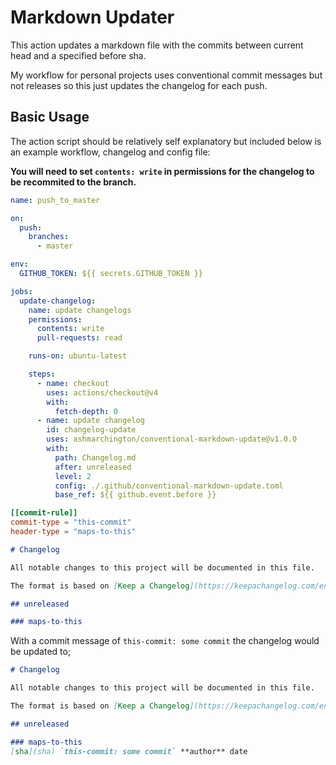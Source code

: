# Markdown Updater

This action updates a markdown file with the commits between current head and a specified before sha.

My workflow for personal projects uses conventional commit messages but not releases so this just updates
the changelog for each push.

## Basic Usage
The action script should be relatively self explanatory but included below is an example workflow, changelog and config file:

__You will need to set `contents: write` in permissions for the changelog to be recommited to the branch.__

```yaml
name: push_to_master

on:
  push:
    branches:
      - master

env:
  GITHUB_TOKEN: ${{ secrets.GITHUB_TOKEN }}

jobs:
  update-changelog:
    name: update changelogs
    permissions:
      contents: write
      pull-requests: read

    runs-on: ubuntu-latest

    steps:
      - name: checkout
        uses: actions/checkout@v4
        with:
          fetch-depth: 0
      - name: update changelog
        id: changelog-update
        uses: ashmarchington/conventional-markdown-update@v1.0.0
        with:
          path: Changelog.md
          after: unreleased
          level: 2
          config: ./.github/conventional-markdown-update.toml
          base_ref: ${{ github.event.before }}
```

```toml
[[commit-rule]]
commit-type = "this-commit"
header-type = "maps-to-this"
```

```markdown
# Changelog

All notable changes to this project will be documented in this file.

The format is based on [Keep a Changelog](https://keepachangelog.com/en/1.1.0/)

## unreleased

### maps-to-this
```

With a commit message of `this-commit: some commit` the changelog would be updated to;

```markdown
# Changelog

All notable changes to this project will be documented in this file.

The format is based on [Keep a Changelog](https://keepachangelog.com/en/1.1.0/)

## unreleased

### maps-to-this
[sha](sha) `this-commit: some commit` **author** date
```
